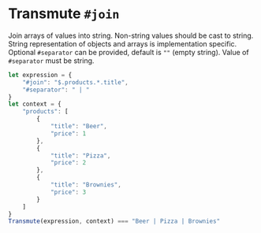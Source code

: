 # Transmute `#join`

Join arrays of values into string. Non-string values should be cast to string.
String representation of objects and arrays is implementation specific.
Optional `#separator` can be provided, default is `""` (empty string). Value
of `#separator` must be string.

```javascript
let expression = {
    "#join": "$.products.*.title",
    "#separator": " | "
}
let context = {
    "products": [
        {
            "title": "Beer",
            "price": 1
        },
        {
            "title": "Pizza",
            "price": 2
        },
        {
            "title": "Brownies",
            "price": 3
        }
    ]
}
Transmute(expression, context) === "Beer | Pizza | Brownies"
```
